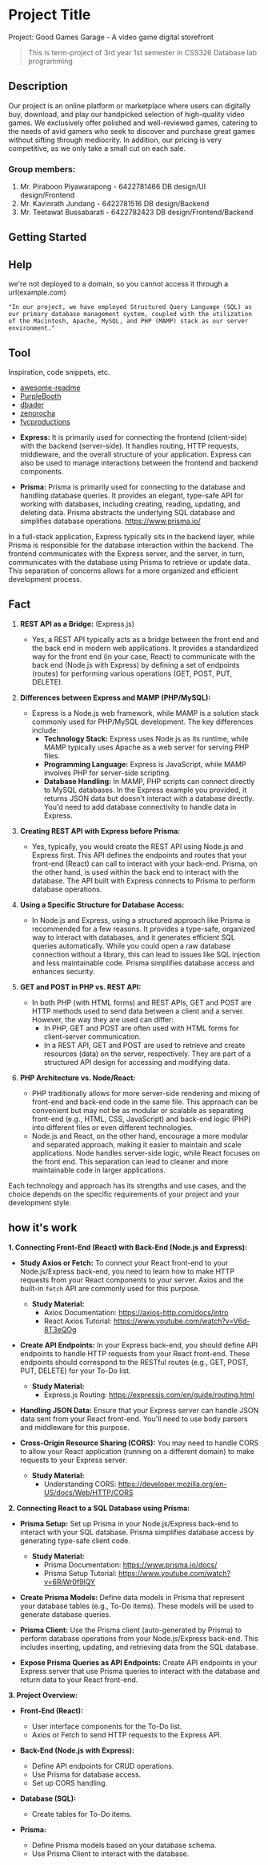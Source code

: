 # Project Title

Project: Good Games Garage - A video game digital storefront
> This is term-project of 3rd year 1st semester in CSS326 Database lab programming

## Description

Our project is an online platform or marketplace where users can digitally buy, download, and play our handpicked selection of high-quality video games. We exclusively offer polished and well-reviewed games, catering to the needs of avid gamers who seek to discover and purchase great games without sifting through mediocrity. In addition, our pricing is very competitive, as we only take a small cut on each sale.

### Group members:

1. Mr. Piraboon Piyawarapong - 6422781466
DB design/UI design/Frontend
2. Mr. Kavinrath Jundang - 6422781516
DB design/Backend
3. Mr. Teetawat Bussabarati - 6422782423
DB design/Frontend/Backend


## Getting Started

## Help

we're not deployed to a domain, so you cannot access it through a url(example.com)

```
"In our project, we have employed Structured Query Language (SQL) as our primary database management system, coupled with the utilization of the Macintosh, Apache, MySQL, and PHP (MAMP) stack as our server environment."
```

<!-- ## Version History

* 0.2
    * Various bug fixes and optimizations
    * See [commit change]() or See [release history]()
* 0.1
    * Initial Release -->

## Tool

Inspiration, code snippets, etc.
* [awesome-readme](https://github.com/matiassingers/awesome-readme)
* [PurpleBooth](https://gist.github.com/PurpleBooth/109311bb0361f32d87a2)
* [dbader](https://github.com/dbader/readme-template)
* [zenorocha](https://gist.github.com/zenorocha/4526327)
* [fvcproductions](https://gist.github.com/fvcproductions/1bfc2d4aecb01a834b46)

- **Express:** It is primarily used for connecting the frontend (client-side) with the backend (server-side). It handles routing, HTTP requests, middleware, and the overall structure of your application. Express can also be used to manage interactions between the frontend and backend components.

- **Prisma:** Prisma is primarily used for connecting to the database and handling database queries. It provides an elegant, type-safe API for working with databases, including creating, reading, updating, and deleting data. Prisma abstracts the underlying SQL database and simplifies database operations.
https://www.prisma.io/

In a full-stack application, Express typically sits in the backend layer, while Prisma is responsible for the database interaction within the backend. The frontend communicates with the Express server, and the server, in turn, communicates with the database using Prisma to retrieve or update data. This separation of concerns allows for a more organized and efficient development process.

## Fact

1. **REST API as a Bridge:** (Express.js)
   - Yes, a REST API typically acts as a bridge between the front end and the back end in modern web applications. It provides a standardized way for the front end (in your case, React) to communicate with the back end (Node.js with Express) by defining a set of endpoints (routes) for performing various operations (GET, POST, PUT, DELETE).

2. **Differences between Express and MAMP (PHP/MySQL):**
   - Express is a Node.js web framework, while MAMP is a solution stack commonly used for PHP/MySQL development. The key differences include:
     - **Technology Stack:** Express uses Node.js as its runtime, while MAMP typically uses Apache as a web server for serving PHP files.
     - **Programming Language:** Express is JavaScript, while MAMP involves PHP for server-side scripting.
     - **Database Handling:** In MAMP, PHP scripts can connect directly to MySQL databases. In the Express example you provided, it returns JSON data but doesn't interact with a database directly. You'd need to add database connectivity to handle data in Express.

3. **Creating REST API with Express before Prisma:**
   - Yes, typically, you would create the REST API using Node.js and Express first. This API defines the endpoints and routes that your front-end (React) can call to interact with your back-end. Prisma, on the other hand, is used within the back end to interact with the database. The API built with Express connects to Prisma to perform database operations.

4. **Using a Specific Structure for Database Access:**
   - In Node.js and Express, using a structured approach like Prisma is recommended for a few reasons. It provides a type-safe, organized way to interact with databases, and it generates efficient SQL queries automatically. While you could open a raw database connection without a library, this can lead to issues like SQL injection and less maintainable code. Prisma simplifies database access and enhances security.

5. **GET and POST in PHP vs. REST API:**
   - In both PHP (with HTML forms) and REST APIs, GET and POST are HTTP methods used to send data between a client and a server. However, the way they are used can differ:
     - In PHP, GET and POST are often used with HTML forms for client-server communication.
     - In a REST API, GET and POST are used to retrieve and create resources (data) on the server, respectively. They are part of a structured API design for accessing and modifying data.

6. **PHP Architecture vs. Node/React:**
   - PHP traditionally allows for more server-side rendering and mixing of front-end and back-end code in the same file. This approach can be convenient but may not be as modular or scalable as separating front-end (e.g., HTML, CSS, JavaScript) and back-end logic (PHP) into different files or even different technologies.
   - Node.js and React, on the other hand, encourage a more modular and separated approach, making it easier to maintain and scale applications. Node handles server-side logic, while React focuses on the front end. This separation can lead to cleaner and more maintainable code in larger applications.

Each technology and approach has its strengths and use cases, and the choice depends on the specific requirements of your project and your development style.


## how it's work

**1. Connecting Front-End (React) with Back-End (Node.js and Express):**

   - **Study Axios or Fetch:** To connect your React front-end to your Node.js/Express back-end, you need to learn how to make HTTP requests from your React components to your server. Axios and the built-in `fetch` API are commonly used for this purpose.
     - **Study Material:**
       - Axios Documentation: https://axios-http.com/docs/intro
       - React Axios Tutorial: https://www.youtube.com/watch?v=V6d-8T3eQOg

   - **Create API Endpoints:** In your Express back-end, you should define API endpoints to handle HTTP requests from your React front-end. These endpoints should correspond to the RESTful routes (e.g., GET, POST, PUT, DELETE) for your To-Do list.
     - **Study Material:**
       - Express.js Routing: https://expressjs.com/en/guide/routing.html

   - **Handling JSON Data:** Ensure that your Express server can handle JSON data sent from your React front-end. You'll need to use body parsers and middleware for this purpose.

   - **Cross-Origin Resource Sharing (CORS):** You may need to handle CORS to allow your React application (running on a different domain) to make requests to your Express server.
     - **Study Material:**
       - Understanding CORS: https://developer.mozilla.org/en-US/docs/Web/HTTP/CORS

**2. Connecting React to a SQL Database using Prisma:**

   - **Prisma Setup:** Set up Prisma in your Node.js/Express back-end to interact with your SQL database. Prisma simplifies database access by generating type-safe client code.
     - **Study Material:**
       - Prisma Documentation: https://www.prisma.io/docs/
       - Prisma Setup Tutorial: https://www.youtube.com/watch?v=6RiWr0f9lQY

   - **Create Prisma Models:** Define data models in Prisma that represent your database tables (e.g., To-Do items). These models will be used to generate database queries.

   - **Prisma Client:** Use the Prisma client (auto-generated by Prisma) to perform database operations from your Node.js/Express back-end. This includes inserting, updating, and retrieving data from the SQL database.

   - **Expose Prisma Queries as API Endpoints:** Create API endpoints in your Express server that use Prisma queries to interact with the database and return data to your React front-end.

**3. Project Overview:**

- **Front-End (React):**
   - User interface components for the To-Do list.
   - Axios or Fetch to send HTTP requests to the Express API.

- **Back-End (Node.js with Express):**
   - Define API endpoints for CRUD operations.
   - Use Prisma for database access.
   - Set up CORS handling.

- **Database (SQL):**
   - Create tables for To-Do items.

- **Prisma:**
   - Define Prisma models based on your database schema.
   - Use Prisma Client to interact with the database.
